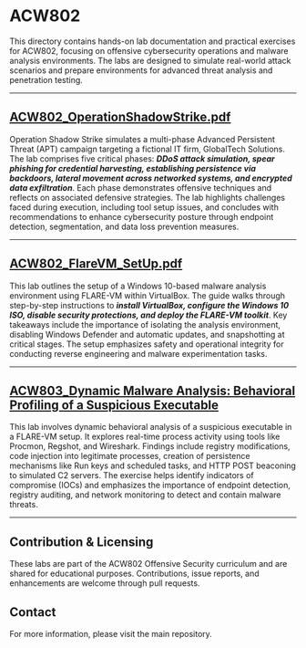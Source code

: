 # ACW802
This directory contains hands-on lab documentation and practical exercises for ACW802, focusing on offensive cybersecurity operations and malware analysis environments. The labs are designed to simulate real-world attack scenarios and prepare environments for advanced threat analysis and penetration testing.

---
## [ACW802_OperationShadowStrike.pdf](https://github.com/reyincyber/Cyberwarfare/blob/main/ACW802/ACW802_OperationShadowStrike.pdf)

Operation Shadow Strike simulates a multi-phase Advanced Persistent Threat (APT) campaign targeting a fictional IT firm, GlobalTech Solutions. The lab comprises five critical phases: _**DDoS attack simulation, spear phishing for credential harvesting, establishing persistence via backdoors, lateral movement across networked systems, and encrypted data exfiltration**_. Each phase demonstrates offensive techniques and reflects on associated defensive strategies. The lab highlights challenges faced during execution, including tool setup issues, and concludes with recommendations to enhance cybersecurity posture through endpoint detection, segmentation, and data loss prevention measures.

---
## [ACW802_FlareVM_SetUp.pdf](https://github.com/reyincyber/Cyberwarfare/blob/main/ACW802/ACW802_FlareVM_SetUp.pdf)

This lab outlines the setup of a Windows 10-based malware analysis environment using FLARE-VM within VirtualBox. The guide walks through step-by-step instructions to _**install VirtualBox, configure the Windows 10 ISO, disable security protections, and deploy the FLARE-VM toolkit**_. Key takeaways include the importance of isolating the analysis environment, disabling Windows Defender and automatic updates, and snapshotting at critical stages. The setup emphasizes safety and operational integrity for conducting reverse engineering and malware experimentation tasks.

---
## [ACW803_Dynamic Malware Analysis: Behavioral Profiling of a Suspicious Executable](https://github.com/reyincyber/Cyberwarfare/blob/main/ACW802/ACW802_Dynamic%20Malware%20Analysis.pdf)

This lab involves dynamic behavioral analysis of a suspicious executable in a FLARE-VM setup. It explores real-time process activity using tools like Procmon, Regshot, and Wireshark. Findings include registry modifications, code injection into legitimate processes, creation of persistence mechanisms like Run keys and scheduled tasks, and HTTP POST beaconing to simulated C2 servers. The exercise helps identify indicators of compromise (IOCs) and emphasizes the importance of endpoint detection, registry auditing, and network monitoring to detect and contain malware threats.

---

## Contribution & Licensing
These labs are part of the ACW802 Offensive Security curriculum and are shared for educational purposes. Contributions, issue reports, and enhancements are welcome through pull requests.

## Contact
For more information, please visit the main repository.
